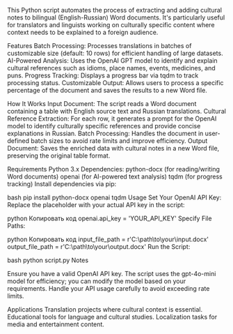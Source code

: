 This Python script automates the process of extracting and adding cultural notes to bilingual (English-Russian) Word documents. It's particularly useful for translators and linguists working on culturally specific content where context needs to be explained to a foreign audience.

Features
Batch Processing: Processes translations in batches of customizable size (default: 10 rows) for efficient handling of large datasets.
AI-Powered Analysis: Uses the OpenAI GPT model to identify and explain cultural references such as idioms, place names, events, medicines, and puns.
Progress Tracking: Displays a progress bar via tqdm to track processing status.
Customizable Output: Allows users to process a specific percentage of the document and saves the results to a new Word file.

How It Works
Input Document: The script reads a Word document containing a table with English source text and Russian translations.
Cultural Reference Extraction: For each row, it generates a prompt for the OpenAI model to identify culturally specific references and provide concise explanations in Russian.
Batch Processing: Handles the document in user-defined batch sizes to avoid rate limits and improve efficiency.
Output Document: Saves the enriched data with cultural notes in a new Word file, preserving the original table format.

Requirements
Python 3.x
Dependencies:
python-docx (for reading/writing Word documents)
openai (for AI-powered text analysis)
tqdm (for progress tracking)
Install dependencies via pip:

bash
pip install python-docx openai tqdm
Usage
Set Your OpenAI API Key: Replace the placeholder with your actual API key in the script:

python
Копировать код
openai.api_key = 'YOUR_API_KEY'
Specify File Paths:

python
Копировать код
input_file_path = r'C:\path\to\your\input.docx'
output_file_path = r'C:\path\to\your\output.docx'
Run the Script:

bash
python script.py
Notes

Ensure you have a valid OpenAI API key.
The script uses the gpt-4o-mini model for efficiency; you can modify the model based on your requirements.
Handle your API usage carefully to avoid exceeding rate limits.

Applications
Translation projects where cultural context is essential.
Educational tools for language and cultural studies.
Localization tasks for media and entertainment content.

